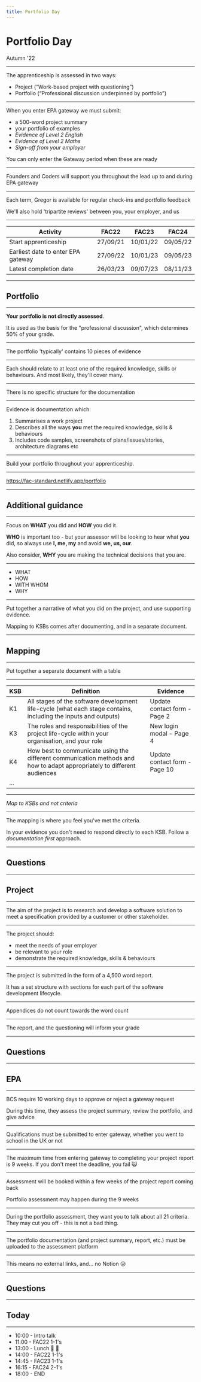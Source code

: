 ```yaml
---
title: Portfolio Day
---
```


# Portfolio Day

Autumn '22

---

The apprenticeship is assessed in two ways:

- Project (“Work-based project with questioning”)
- Portfolio (“Professional discussion underpinned by portfolio”)

---

When you enter EPA gateway we must submit:

- a 500-word project summary
- your portfolio of examples
- _Evidence of Level 2 English_
- _Evidence of Level 2 Maths_
- _Sign-off from your employer_

You can only enter the Gateway period when these are ready

---

Founders and Coders will support you throughout the lead up to and during EPA gateway

---

Each term, Gregor is available for regular check-ins and portfolio feedback

We'll also hold 'tripartite reviews' between you, your employer, and us

---

| Activity                           | FAC22    | FAC23    | FAC24    |
| ---------------------------------- | -------- | -------- | -------- |
| Start apprenticeship               | 27/09/21 | 10/01/22 | 09/05/22 |
| Earliest date to enter EPA gateway | 27/09/22 | 10/01/23 | 09/05/23 |
| Latest completion date             | 26/03/23 | 09/07/23 | 08/11/23 |

---

## Portfolio

---

**Your portfolio is not directly assessed**.

It is used as the basis for the "professional discussion", which determines 50% of your grade.

---

The portfolio 'typically' contains 10 pieces of evidence

---

Each should relate to at least one of the required knowledge, skills or behaviours. And most likely, they'll cover many.

---

There is no specific structure for the documentation

---

Evidence is documentation which:

1. Summarises a work project
1. Describes all the ways **you** met the required knowledge, skills & behaviours
1. Includes code samples, screenshots of plans/issues/stories, architecture diagrams etc

---

Build your portfolio throughout your apprenticeship.

---

https://fac-standard.netlify.app/portfolio

---

## Additional guidance

---

Focus on **WHAT** you did and **HOW** you did it.

**WHO** is important too - but your assessor will be looking to hear what **you** did, so always use **I, me, my** and avoid **we, us, our**.

Also consider, **WHY** you are making the technical decisions that you are.

---

- WHAT
- HOW
- WITH WHOM
- WHY

---

Put together a narrative of what you did on the project, and use supporting evidence.

Mapping to KSBs comes after documenting, and in a separate document.

---

## Mapping

---

Put together a separate document with a table

---

| KSB | Definition                                                                                                              | Evidence                      |
| --- | ----------------------------------------------------------------------------------------------------------------------- | ----------------------------- |
| K1  | All stages of the software development life-cycle (what each stage contains, including the inputs and outputs)          | Update contact form - Page 2  |
| K3  | The roles and responsibilities of the project life-cycle within your organisation, and your role                        | New login modal - Page 4      |
| K4  | How best to communicate using the different communication methods and how to adapt appropriately to different audiences | Update contact form - Page 10 |
| ... |                                                                                                                         |                               |

---

_Map to KSBs and not criteria_

---

The mapping is where you feel you've met the criteria.

In your evidence you don't need to respond directly to each KSB. Follow a _documentation first_ approach.

---

## Questions

---

## Project

---

The aim of the project is to research and develop a software solution to meet a specification provided by a customer or other stakeholder.

---

The project should:

- meet the needs of your employer
- be relevant to your role
- demonstrate the required knowledge, skills & behaviours

---

The project is submitted in the form of a 4,500 word report.

It has a set structure with sections for each part of the software development lifecycle.

---

Appendices do not count towards the word count

---

The report, and the questioning will inform your grade

---

## Questions

---

## EPA

---

BCS require 10 working days to approve or reject a gateway request

During this time, they assess the project summary, review the portfolio, and give advice

---

Qualifications must be submitted to enter gateway, whether you went to school in the UK or not

---

The maximum time from entering gateway to completing your project report is 9 weeks. If you don't meet the deadline, you fail 🙀

---

Assessment will be booked within a few weeks of the project report coming back

Portfolio assessment may happen during the 9 weeks

---

During the portfolio assessment, they want you to talk about all 21 criteria. They may cut you off - this is not a bad thing.

---

The portfolio documentation (and project summary, report, etc.) must be uploaded to the assessment platform

---

This means no external links, and... no Notion 😥

---

## Questions

---

## Today

---

- 10:00 - Intro talk
- 11:00 - FAC22 1-1's
- 13:00 - Lunch 🥗 🥙
- 14:00 - FAC22 1-1's
- 14:45 - FAC23 1-1's
- 16:15 - FAC24 2-1's
- 18:00 - END

